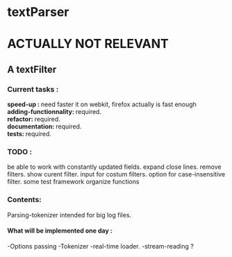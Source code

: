 textParser
=========

<h1>ACTUALLY NOT RELEVANT</h1>

<h2>A textFilter</h2>

<h3>Current tasks :</h3> 
 <strong>speed-up : </strong>need faster it on webkit, firefox actually is fast enough<br/>
  <strong>adding-functionnality: </strong> required.<br/>
  <strong>refactor: </strong> required. <br/>
  <strong>documentation:  </strong>required.<br/>
  <strong>tests:  </strong>required. <br/>
 
  
  
	
 

<h3>TODO :</h3> 
be able to work with constantly updated fields.
expand close lines.
remove filters.
show curent filter.
input for costum filters.
option for case-insensitive filter.
some test framework
organize functions


<h3>Contents: </h3>

Parsing-tokenizer intended for big log files. 


<h4>What will be implemented one day :</h4> 

-Options passing
-Tokenizer
-real-time loader.
-stream-reading ?

